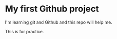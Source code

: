 # My first Github project

I'm learning git and Github and this repo will help me.

This is for practice.